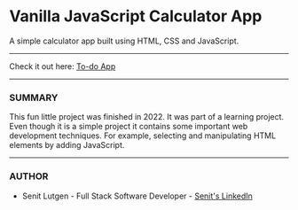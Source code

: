 <h1>Vanilla JavaScript Calculator App</h1>
<p>A simple calculator app built using HTML, CSS and JavaScript.<p> 
<hr>

<p>Check it out here: <a href="">To-do App</a><p>
<!-- insert image -->
 <hr>

<h3>SUMMARY</h3> 
<p>This fun little project was finished in 2022. It was part of a learning project. Even though it is a simple project it contains some important web development techniques. For example, selecting and manipulating HTML elements by adding JavaScript.</p>

<!-- <p>In this particular project, the user can enter a task into the list, mark it as complete, when it is completed, and then when they are ready they can clear all completed tasks. A handy app!</p> -->

<!-- <p>*Note: this version is for demonstration only, and as such, no local storage or database has been created.<p>  -->
<hr>

<h3>AUTHOR</h3>
<ul>
  <li>Senit Lutgen - Full Stack Software Developer - <a href="https://www.linkedin.com/in/senit-lutgen-j-d-mba-442304227/">Senit's LinkedIn</a></li>
  
</ul>
